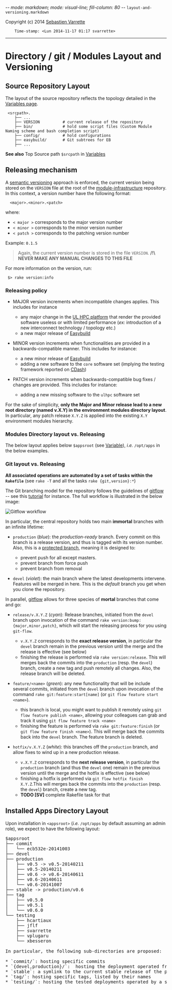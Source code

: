 -*- mode: markdown; mode: visual-line; fill-column: 80 -*-
`layout-and-versioning.markdown`

Copyright (c) 2014 [Sebastien Varrette](mailto:Sebastien.Varrette@uni.lu) 

        Time-stamp: <Lun 2014-11-17 01:17 svarrette>

-------------------

# Directory / git / Modules  Layout and Versioning

## Source Repository Layout

The layout of the source repository reflects the topology detailed in the [Variables page](variables.md).

     <srcpath>.
	    ├── ... 
		├── VERSION          # current release of the repository
		├── bin/             # hold some script files (Custom Module Naming scheme and bash completion script)
		├── config/          # hold configurations
		├── easybuild/       # Git subtrees for EB
	    ├── ... 

__See also__ Top Source path `$srcpath` in [Variables](variables.md)

## Releasing mechanism

A [semantic versioning](http://semver.org/) approach is enforced, the current version being stored on the `VERSION` file at the root of the [module-infrastructure](https://gitlab.uni.lu/modules/infrastructure/) repository.
In this context, a version number have the following format:

      <major>.<minor>.<patch>

where:

* `< major >` corresponds to the major version number
* `< minor >` corresponds to the minor version number
* `< patch >` corresponds to the patching version number

Example: `0.1.5`

> Again, the current version number is stored in the file `VERSION`.
> __/!\ NEVER MAKE ANY MANUAL CHANGES TO THIS FILE__

For more information on the version, run:

     $> rake version:info

### Releasing policy 

* MAJOR version increments when incompatible changes applies.
This includes for instance
     - any major change in the [UL HPC platform](http://hpc.uni.lu)  that render the provided software useless or with limited performance (_ex:_ introduction of a new interconnect technology / topology etc.)
     - a new major release of [Easybuild](http://hpcugent.github.io/easybuild/)

* MINOR version increments when functionalities are provided in a backwards-compatible manner.
This includes for instance:
     - a new minor release of [Easybuild](http://hpcugent.github.io/easybuild/)
	 - adding a new software to the `core` software set (implying the testing framework reported on [CDash](http://cdash.uni.lu/index.php?project=UL-HPC-Testing))
	  
* PATCH version increments when backwards-compatible bug fixes / changes are provided.
This includes for instance:
     - adding a new missing software to the `ulhpc` software set

For the sake of simplicity, **only the Major and Minor release lead to a new root directory (named v.X.Y) in the environment modules directory layout**.
In particular, any patch release `X.Y.Z` is applied into the existing `X.Y` environment modules hierarchy.

### Modules Directory layout vs. Releasing

The below layout applies below `$appsroot` (see [Variable](variables.md)), _i.e._ `/opt/apps` in the below examples. 






### Git layout vs. Releasing

__All associated operations are automated by a set of tasks within the `Rakefile`__ (see `rake -T` and all the tasks `rake {git,version}:*`)

The Git branching model for the repository follows the guidelines of [gitflow](http://nvie.com/posts/a-successful-git-branching-model/) -- see this [tutorial](http://blog.jessitron.com/2012/07/skinny-on-git-flow.html) for instance.
The full workflow is illustrated in the below image:

![Gitflow workflow](https://www.atlassian.com/git/images/tutorials/collaborating/comparing-workflows/gitflow-workflow/01.svg) 


In particular, the central repository holds two main __immortal__ branches with an infinite lifetime:

* `production` (_blue_):  the *production-ready* branch. Every commit on this branch is a release version, and thus is tagged with its version number. Also, this is a [protected branch](https://gitlab.uni.lu/modules/infrastructure/protected_branches), meaning it is designed to:
    - prevent push for all except masters.
	- prevent branch from force push
	- prevent branch from removal
	
* `devel` (_violet_): the main branch where the latest developments intervene. Features will be merged in here. This is the *default* branch you get when you clone the repository.

In parallel, [gitflow](http://nvie.com/posts/a-successful-git-branching-model/) allows for three species of __mortal__ branches that come and go:

* `release/v.X.Y.Z` (_cyan_): Release branches, initiated from the `devel` branch upon invocation of the command `rake version:bump:{major,minor,patch}`, which will start the releasing process for you using `git-flow`.
    - `v.X.Y.Z` corresponds to the __exact release version__, in particular the `devel` branch remain in the previous version until the merge and the release is effective (see below)
    - finishing the release is performed via `rake version:release`. This will merges back the commits into the `production` (resp. the `devel`) branch, create a new tag and push remotely all changes. Also, the release branch will be deleted.


* `feature/<name>` (_green_): any new functionality that will be include several commits, initiated from the `devel` branch upon invocation of the command `rake git:feature:start[name]` (or `git flow feature start <name>`). 
     - this branch is local, you might want to publish it remotely using `git flow feature publish <name>`, allowing your colleagues can grab and track it using `git flow feature track <name>`
     - finishing the feature is performed via `rake git:feature:finish` (or `git flow feature finish <name>`). This will merge back the commits back into the `devel` branch. The feature branch is deleted.

* `hotfix/v.X.Y.Z` (_white_):  this branches off the `production` branch, and allow fixes to wind up in a new production release.
     - `v.X.Y.Z` corresponds to the __next release version__, in particular the `production` branch (and thus the `devel` one) remain in the previous version until the merge and the hotfix is effective (see below)
     - finishing a hotfix is performed via `git flow hotfix finish X.Y.Z`.This will merges back the commits into the `production` (resp. the `devel`) branch, create a new tag.
	 - __TODO [SV]__ complete Rakefile task for that



## Installed Apps Directory Layout 

Upon installation in `<appsroot>` (_i.e._ `/opt/apps` by default assuming an admin role), we expect to have the following layout: 
<pre>
$appsroot
├── commit
│   └── ecb532e-20141003
├── devel
├── production
│   ├── v0.5 -> v0.5-20140211
│   ├── v0.5-20140211
│   ├── v0.6 -> v0.6-20140611
│   ├── v0.6-20140611
│   └── v0.6-20141007
├── stable -> production/v0.6
├── tag
│   ├── v0.5.0
│   ├── v0.5.1
│   └── v0.6.0
└── testing
    ├── hcartiaux
	├── jflf
	├── svarrette
	├── vplugaru
	└── xbesseron

In particular, the following sub-directories are proposed:

* `commit/`: hosting specific commits
* `{devel,production}/`:  hosting the deployment operated from the `devel` (resp. the `production`) branch
* `stable`: a symlink to the current stable release of the platform 
* `tag/`: hosting specific tags, listed by their names
* `testing/`: hosting the tested deployments operated by a specific [power] user, _i.e._ at least the UL HPC sysadmins. 
